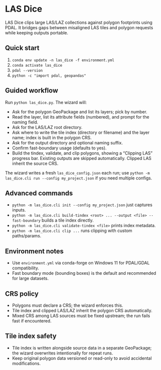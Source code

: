 # LAS Dice

LAS Dice clips large LAS/LAZ collections against polygon footprints using PDAL. It bridges gaps between misaligned LAS tiles and polygon requests while keeping outputs portable.

## Quick start
1. `conda env update -n las_dice -f environment.yml`
2. `conda activate las_dice`
3. `pdal --version`
4. `python -c "import pdal, geopandas"`

## Guided workflow
Run `python las_dice.py`. The wizard will:
- Ask for the polygon GeoPackage and list its layers; pick by number.
- Read the layer, list its attribute fields (numbered), and prompt for the naming field.
- Ask for the LAS/LAZ root directory.
- Ask where to write the tile index (directory or filename) and the layer name; index is built in the polygon CRS.
- Ask for the output directory and optional naming suffix.
- Confirm fast-boundary usage (defaults to yes).
- Build the tindex, validate, and clip polygons, showing a “Clipping LAS” progress bar. Existing outputs are skipped automatically. Clipped LAS inherit the source CRS.

The wizard writes a fresh `las_dice_config.json` each run; use `python -m las_dice.cli run --config my_project.json` if you need multiple configs.

## Advanced commands
- `python -m las_dice.cli init --config my_project.json` just captures inputs.
- `python -m las_dice.cli build-tindex <root> ... --output <file> --fast-boundary` builds a tile index directly.
- `python -m las_dice.cli validate-tindex <file>` prints index metadata.
- `python -m las_dice.cli clip ...` runs clipping with custom paths/params.

## Environment notes
- Use `environment.yml` via conda-forge on Windows 11 for PDAL/GDAL compatibility.
- Fast boundary mode (bounding boxes) is the default and recommended for large datasets.

## CRS policy
- Polygons must declare a CRS; the wizard enforces this.
- Tile index and clipped LAS/LAZ inherit the polygon CRS automatically.
- Mixed CRS among LAS sources must be fixed upstream; the run fails fast if encountered.

## Tile index safety
- Tile index is written alongside source data in a separate GeoPackage; the wizard overwrites intentionally for repeat runs.
- Keep original polygon data versioned or read-only to avoid accidental modifications.
